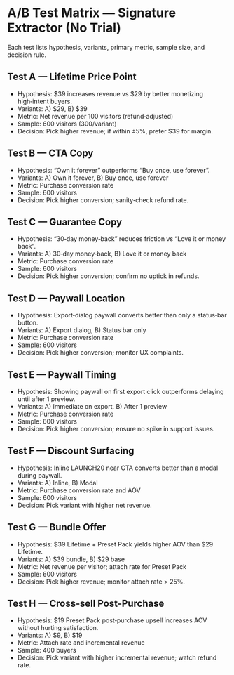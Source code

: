 # A/B Test Matrix — Signature Extractor (No Trial)

Each test lists hypothesis, variants, primary metric, sample size, and decision rule.

## Test A — Lifetime Price Point
- Hypothesis: $39 increases revenue vs $29 by better monetizing high‑intent buyers.
- Variants: A) $29, B) $39
- Metric: Net revenue per 100 visitors (refund‑adjusted)
- Sample: 600 visitors (300/variant)
- Decision: Pick higher revenue; if within ±5%, prefer $39 for margin.

## Test B — CTA Copy
- Hypothesis: “Own it forever” outperforms “Buy once, use forever”.
- Variants: A) Own it forever, B) Buy once, use forever
- Metric: Purchase conversion rate
- Sample: 600 visitors
- Decision: Pick higher conversion; sanity‑check refund rate.

## Test C — Guarantee Copy
- Hypothesis: “30‑day money‑back” reduces friction vs “Love it or money back”.
- Variants: A) 30‑day money‑back, B) Love it or money back
- Metric: Purchase conversion rate
- Sample: 600 visitors
- Decision: Pick higher conversion; confirm no uptick in refunds.

## Test D — Paywall Location
- Hypothesis: Export‑dialog paywall converts better than only a status‑bar button.
- Variants: A) Export dialog, B) Status bar only
- Metric: Purchase conversion rate
- Sample: 600 visitors
- Decision: Pick higher conversion; monitor UX complaints.

## Test E — Paywall Timing
- Hypothesis: Showing paywall on first export click outperforms delaying until after 1 preview.
- Variants: A) Immediate on export, B) After 1 preview
- Metric: Purchase conversion rate
- Sample: 600 visitors
- Decision: Pick higher conversion; ensure no spike in support issues.

## Test F — Discount Surfacing
- Hypothesis: Inline LAUNCH20 near CTA converts better than a modal during paywall.
- Variants: A) Inline, B) Modal
- Metric: Purchase conversion rate and AOV
- Sample: 600 visitors
- Decision: Pick variant with higher net revenue.

## Test G — Bundle Offer
- Hypothesis: $39 Lifetime + Preset Pack yields higher AOV than $29 Lifetime.
- Variants: A) $39 bundle, B) $29 base
- Metric: Net revenue per visitor; attach rate for Preset Pack
- Sample: 600 visitors
- Decision: Pick higher revenue; monitor attach rate > 25%.

## Test H — Cross‑sell Post‑Purchase
- Hypothesis: $19 Preset Pack post‑purchase upsell increases AOV without hurting satisfaction.
- Variants: A) $9, B) $19
- Metric: Attach rate and incremental revenue
- Sample: 400 buyers
- Decision: Pick variant with higher incremental revenue; watch refund rate.

